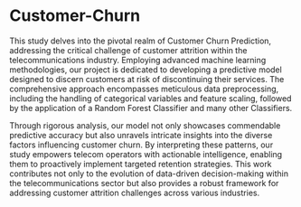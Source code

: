 # Customer-Churn

This study delves into the pivotal realm of Customer Churn Prediction, addressing the critical challenge of customer attrition within the telecommunications industry. Employing advanced machine learning methodologies, our project is dedicated to developing a predictive model designed to discern customers at risk of discontinuing their services. The comprehensive approach encompasses meticulous data preprocessing, including the handling of categorical variables and feature scaling, followed by the application of a Random Forest Classifier and many other Classifiers.
 
Through rigorous analysis, our model not only showcases commendable predictive accuracy but also unravels intricate insights into the diverse factors influencing customer churn. By interpreting these patterns, our study empowers telecom operators with actionable intelligence, enabling them to proactively implement targeted retention strategies. This work contributes not only to the evolution of data-driven decision-making within the telecommunications sector but also provides a robust framework for addressing customer attrition challenges across various industries.
